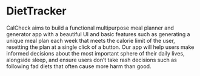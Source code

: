 # DietTracker

CalCheck aims to build a functional multipurpose meal planner and generator app with a beautiful UI and basic features such as generating a unique meal plan each week that meets the calorie limit of the user, resetting the plan at a single click of a button. Our app will help users make informed decisions about the most important sphere of their daily lives, alongside sleep, and ensure users don’t take rash decisions such as following fad diets that often cause more harm than good.

